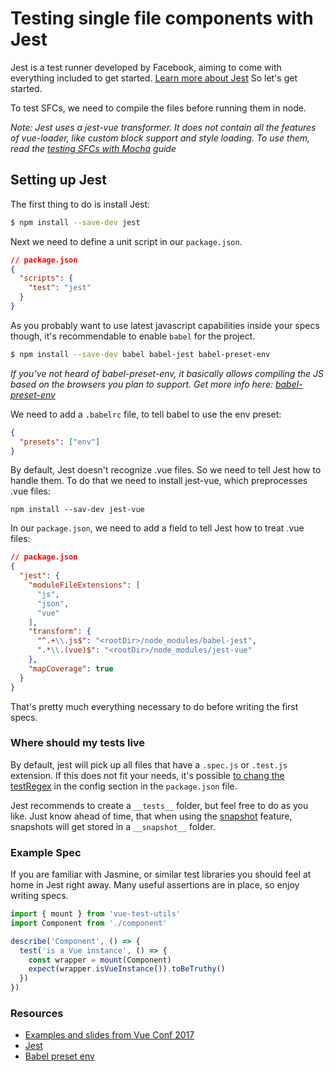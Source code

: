 # Testing single file components with Jest

Jest is a test runner developed by Facebook, aiming to come with everything included to get started. [Learn more about Jest](https://facebook.github.io/jest/)  So let's get started.

To test SFCs, we need to compile the files before running them in node.

*Note: Jest uses a jest-vue transformer. It does not contain all the features of vue-loader, like custom block support and style loading. To use them, read the [testing SFCs with Mocha](./testing-SFCs-with-mocha-webpack.md) guide*

## Setting up Jest

The first thing to do is install Jest:

```bash
$ npm install --save-dev jest
```

Next we need to define a unit script in our `package.json`.

```json
// package.json
{
  "scripts": {
    "test": "jest"
  }
}
```

As you probably want to use latest javascript capabilities inside your specs though, it's recommendable to enable `babel` for the project.


```bash
$ npm install --save-dev babel babel-jest babel-preset-env
```

*If you’ve not heard of babel-preset-env, it basically allows compiling the JS based on the browsers you plan to support. Get more info here: [babel-preset-env](https://github.com/babel/babel-preset-env)*

We need to add a `.babelrc` file, to tell babel to use the env preset:

```json
{
  "presets": ["env"]
}
```

By default, Jest doesn't recognize .vue files. So we need to tell Jest how to handle them. To do that we need to install jest-vue, which preprocesses .vue files:

```
npm install --sav-dev jest-vue
```

In our `package.json`, we need to add a field to tell Jest how to treat .vue files:
```json
// package.json
{
  "jest": {
    "moduleFileExtensions": [
      "js",
      "json",
      "vue"
    ],
    "transform": {
      "^.+\\.js$": "<rootDir>/node_modules/babel-jest",
      ".*\\.(vue)$": "<rootDir>/node_modules/jest-vue"
    },
    "mapCoverage": true
  }
}
```

That's pretty much everything necessary to do before writing the first specs.

### Where should my tests live

By default, jest will pick up all files that have a `.spec.js` or `.test.js` extension. If this does not fit your needs, it's possible [to chang the testRegex](https://facebook.github.io/jest/docs/en/configuration.html#testregex-string) in the config section in the `package.json` file.

Jest recommends to create a `__tests__` folder, but feel free to do as you like. Just know ahead of time, that when using the [snapshot](https://facebook.github.io/jest/docs/en/snapshot-testing.html#content) feature, snapshots will get stored in a `__snapshot__` folder.

### Example Spec

If you are familiar with Jasmine, or similar test libraries you should feel at home in Jest right away. Many useful assertions are in place, so
enjoy writing specs.

```js
import { mount } from 'vue-test-utils'
import Component from './component'

describe('Component', () => {
  test('is a Vue instance', () => {
    const wrapper = mount(Component)
    expect(wrapper.isVueInstance()).toBeTruthy()
  })
})
```

### Resources

- [Examples and slides from Vue Conf 2017](https://github.com/codebryo/vue-testing-with-jest-conf17)
- [Jest](https://facebook.github.io/jest/)
- [Babel preset env](https://github.com/babel/babel-preset-env)
